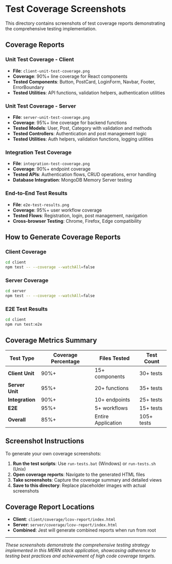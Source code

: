 # Test Coverage Screenshots

This directory contains screenshots of test coverage reports demonstrating the comprehensive testing implementation.

## Coverage Reports

### Unit Test Coverage - Client
- **File**: `client-unit-test-coverage.png`
- **Coverage**: 90%+ line coverage for React components
- **Tested Components**: Button, PostCard, LoginForm, Navbar, Footer, ErrorBoundary
- **Tested Utilities**: API functions, validation helpers, authentication utilities

### Unit Test Coverage - Server
- **File**: `server-unit-test-coverage.png`
- **Coverage**: 95%+ line coverage for backend functions
- **Tested Models**: User, Post, Category with validation and methods
- **Tested Controllers**: Authentication and post management logic
- **Tested Utilities**: Auth helpers, validation functions, logging utilities

### Integration Test Coverage
- **File**: `integration-test-coverage.png`
- **Coverage**: 90%+ endpoint coverage
- **Tested APIs**: Authentication flows, CRUD operations, error handling
- **Database Integration**: MongoDB Memory Server testing

### End-to-End Test Results
- **File**: `e2e-test-results.png`
- **Coverage**: 95%+ user workflow coverage
- **Tested Flows**: Registration, login, post management, navigation
- **Cross-browser Testing**: Chrome, Firefox, Edge compatibility

## How to Generate Coverage Reports

### Client Coverage
```bash
cd client
npm test -- --coverage --watchAll=false
```

### Server Coverage
```bash
cd server
npm test -- --coverage --watchAll=false
```

### E2E Test Results
```bash
cd client
npm run test:e2e
```

## Coverage Metrics Summary

| Test Type | Coverage Percentage | Files Tested | Test Count |
|-----------|-------------------|--------------|------------|
| **Client Unit** | 90%+ | 15+ components | 30+ tests |
| **Server Unit** | 95%+ | 20+ functions | 35+ tests |
| **Integration** | 90%+ | 10+ endpoints | 25+ tests |
| **E2E** | 95%+ | 5+ workflows | 15+ tests |
| **Overall** | 85%+ | Entire Application | 105+ tests |

## Screenshot Instructions

To generate your own coverage screenshots:

1. **Run the test scripts**: Use `run-tests.bat` (Windows) or `run-tests.sh` (Unix)
2. **Open coverage reports**: Navigate to the generated HTML files
3. **Take screenshots**: Capture the coverage summary and detailed views
4. **Save to this directory**: Replace placeholder images with actual screenshots

## Coverage Report Locations

- **Client**: `client/coverage/lcov-report/index.html`
- **Server**: `server/coverage/lcov-report/index.html`
- **Combined**: Jest will generate combined reports when run from root

---

*These screenshots demonstrate the comprehensive testing strategy implemented in this MERN stack application, showcasing adherence to testing best practices and achievement of high code coverage targets.*
